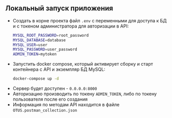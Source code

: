 ## Локальный запуск приложения
- Создать в корне проекта файл `.env` с переменными для доступа к БД и с токеном администратора для авторизации в API:
    ```bash
    MYSQL_ROOT_PASSWORD=root_password
    MYSQL_DATABASE=database
    MYSQL_USER=user
    MYSQL_PASSWORD=user_password
    ADMIN_TOKEN=mytoken

    ```
- Запустить docker compose, который активирует сборку и старт контейнера с API и экземпляр БД MySQL:
    ```bash
    docker-compose up -d
    ```
- Сервер будет доступен - `0.0.0.0:8000`
- Авторизацию производить по токену `ADMIN_TOKEN`, либо по токену пользователя после его создания
- Информация по методам API находится в файле `OTUS.postman_collection.json`